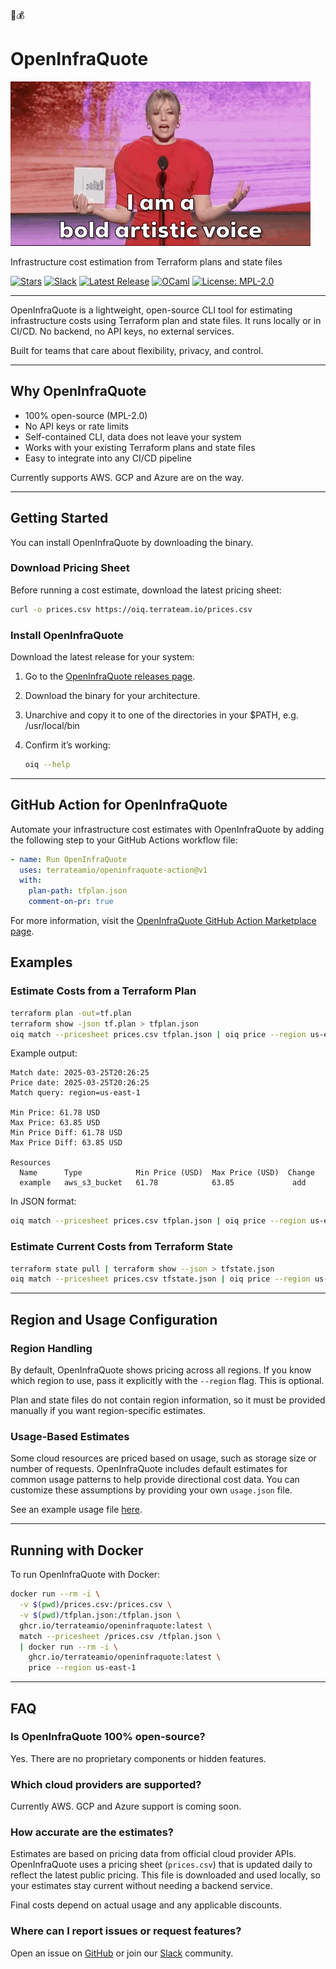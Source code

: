 💸💰

# OpenInfraQuote

![Comedian, Chelsea Lately, faces the camera and says, "I am a bold artistic voice", with a brief pause before saying, "with a lot of credit card debt"](docs/bold_artistic_voice.gif)

Infrastructure cost estimation from Terraform plans and state files

[![Stars](https://img.shields.io/github/stars/terrateamio/openinfraquote)](https://github.com/terrateamio/openinfraquote/stargazers)
[![Slack](https://img.shields.io/badge/slack-join%20chat-blue)](https://terrateam.io/slack)
[![Latest Release](https://img.shields.io/github/v/release/terrateamio/openinfraquote?color=%239F50DA)](https://github.com/terrateamio/openinfraquote/releases)
[![OCaml](https://img.shields.io/badge/OCaml-EC6813?logo=ocaml&logoColor=fff)](https://ocaml.org)
[![License: MPL-2.0](https://img.shields.io/badge/License-MPL--2.0-blue.svg)](https://opensource.org/licenses/MPL-2.0)

---

OpenInfraQuote is a lightweight, open-source CLI tool for estimating infrastructure costs using Terraform plan and state files. It runs locally or in CI/CD. No backend, no API keys, no external services.

Built for teams that care about flexibility, privacy, and control.

---

## Why OpenInfraQuote

- 100% open-source (MPL-2.0)
- No API keys or rate limits
- Self-contained CLI, data does not leave your system
- Works with your existing Terraform plans and state files
- Easy to integrate into any CI/CD pipeline

Currently supports AWS. GCP and Azure are on the way.

---

## Getting Started

You can install OpenInfraQuote by downloading the binary.

### Download Pricing Sheet

Before running a cost estimate, download the latest pricing sheet:

```sh
curl -o prices.csv https://oiq.terrateam.io/prices.csv
```

### Install OpenInfraQuote

Download the latest release for your system:

1. Go to the [OpenInfraQuote releases page](https://github.com/terrateamio/openinfraquote/releases).
2. Download the binary for your architecture.
3. Unarchive and copy it to one of the directories in your $PATH, e.g. /usr/local/bin
4. Confirm it’s working:

   ```bash
   oiq --help
   ```
---
## GitHub Action for OpenInfraQuote

Automate your infrastructure cost estimates with OpenInfraQuote by adding the following step to your GitHub Actions workflow file:

```yml
- name: Run OpenInfraQuote
  uses: terrateamio/openinfraquote-action@v1
  with:
    plan-path: tfplan.json
    comment-on-pr: true
```

For more information, visit the [OpenInfraQuote GitHub Action Marketplace page](https://github.com/marketplace/actions/openinfraquote).

## Examples

### Estimate Costs from a Terraform Plan

```sh
terraform plan -out=tf.plan
terraform show -json tf.plan > tfplan.json
oiq match --pricesheet prices.csv tfplan.json | oiq price --region us-east-1
```

Example output:
```
Match date: 2025-03-25T20:26:25
Price date: 2025-03-25T20:26:25
Match query: region=us-east-1

Min Price: 61.78 USD
Max Price: 63.85 USD
Min Price Diff: 61.78 USD
Max Price Diff: 63.85 USD

Resources
  Name      Type            Min Price (USD)  Max Price (USD)  Change
  example   aws_s3_bucket   61.78            63.85             add
```

In JSON format:
```sh
oiq match --pricesheet prices.csv tfplan.json | oiq price --region us-east-1 --format=json
```

### Estimate Current Costs from Terraform State

```sh
terraform state pull | terraform show --json > tfstate.json
oiq match --pricesheet prices.csv tfstate.json | oiq price --region us-east-1
```

---

## Region and Usage Configuration

### Region Handling

By default, OpenInfraQuote shows pricing across all regions. If you know which region to use, pass it explicitly with the `--region` flag. This is optional.

Plan and state files do not contain region information, so it must be provided manually if you want region-specific estimates.

### Usage-Based Estimates

Some cloud resources are priced based on usage, such as storage size or number of requests. OpenInfraQuote includes default estimates for common usage patterns to help provide directional cost data. You can customize these assumptions by providing your own `usage.json` file.

See an example usage file [here](https://github.com/terrateamio/openinfraquote/blob/main/files/usage.json).

---

## Running with Docker

To run OpenInfraQuote with Docker:

```sh
docker run --rm -i \
  -v $(pwd)/prices.csv:/prices.csv \
  -v $(pwd)/tfplan.json:/tfplan.json \
  ghcr.io/terrateamio/openinfraquote:latest \
  match --pricesheet /prices.csv /tfplan.json \
  | docker run --rm -i \
    ghcr.io/terrateamio/openinfraquote:latest \
    price --region us-east-1
```

---

## FAQ

### Is OpenInfraQuote 100% open-source?

Yes. There are no proprietary components or hidden features.

### Which cloud providers are supported?

Currently AWS. GCP and Azure support is coming soon.

### How accurate are the estimates?

Estimates are based on pricing data from official cloud provider APIs. OpenInfraQuote uses a pricing sheet (`prices.csv`) that is updated daily to reflect the latest public pricing. This file is downloaded and used locally, so your estimates stay current without needing a backend service.

Final costs depend on actual usage and any applicable discounts.

### Where can I report issues or request features?

Open an issue on [GitHub](https://github.com/terrateamio/openinfraquote/issues) or join our [Slack](https://terrateam.io/slack) community.
